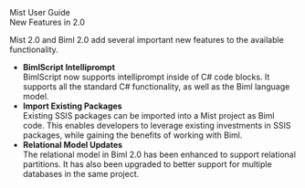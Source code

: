 <div class="LanguageTitle">Mist User Guide</div>
<div class="TopicHeader">New Features in 2.0</div>
<p>Mist 2.0 and Biml 2.0 add several important new features to the available functionality.</p>
<ul>
<li><b>BimlScript Intelliprompt</b><br/>
BimlScript now supports intelliprompt inside of C# code blocks. It supports all the standard C# functionality, as well as the Biml language model.<br/>
</li>
<li><b>Import Existing Packages</b><br/>
Existing SSIS packages can be imported into a Mist project as Biml code. This enables developers to leverage existing investments in SSIS packages, while gaining the benefits of working with Biml.<br/>
</li>
<li><b>Relational Model Updates</b><br/>
The relational model in Biml 2.0 has been enhanced to support relational partitions. It has also been upgraded to better support for multiple databases in the same project.<br/>
</li>
</ul>
